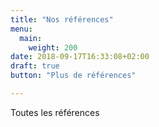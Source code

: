 ```yaml
---
title: "Nos références"
menu:
  main:
    weight: 200
date: 2018-09-17T16:33:08+02:00
draft: true
button: "Plus de références"

---
```


Toutes les références